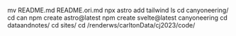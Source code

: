 mv README.md README.ori.md
npx astro add tailwind
ls
cd canyoneering/
cd can
npm create astro@latest
npm create svelte@latest canyoneering
cd dataandnotes/
cd sites/
cd /renderws/carltonData/cj2023/code/
